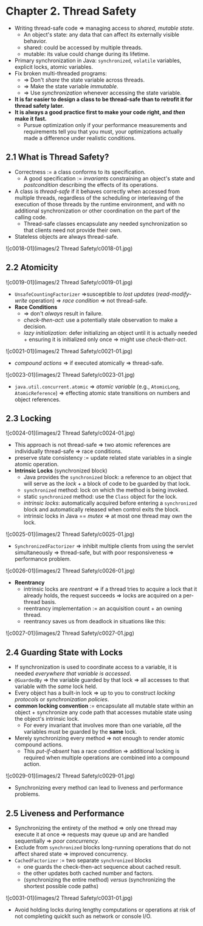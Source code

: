 # Chapter 2. Thread Safety

* Writing thread-safe code => managing access to *shared, mutable state*.
  * An object's state: any data that can affect its externally visible behavior.
  * shared: could be accessed by multiple threads.
  * mutable: its value could change during its lifetime.
* Primary synchronization in Java: `synchronized`, `volatile` variables, explicit locks, atomic variables.
* Fix broken multi-threaded programs:
  * => Don't *share* the state variable across threads.
  * => Make the state variable *immutable*.
  * => Use *synchronization* whenever accessing the state variable.
* **It is far easier to design a class to be thread-safe than to retrofit it for thread safety later.**
* **It is always a good practice first to make your code right, and *then* make it fast.**
  * Pursue optimization only if your performance measurements and requirements tell you that you must, your optimizations actually made a difference under realistic conditions.

## 2.1 What is Thread Safety?

* Correctness := a class conforms to its specification.
  * A good specification := *invariants* constraining an object's state and *postcondition* describing the effects of its operations.
* A class is *thread-safe* if it behaves correctly when accessed from multiple threads, regardless of the scheduling or interleaving of the execution of those threads by the runtime environment, and with no additional synchronization or other coordination on the part of the calling code.
  * Thread-safe classes encapsulate any needed synchronization so that clients need not provide their own.
* Stateless objects are always thread-safe.

![c0018-01](images/2 Thread Safety/c0018-01.jpg)

## 2.2 Atomicity

![c0019-01](images/2 Thread Safety/c0019-01.jpg)

* `UnsafeCountingFactorizer` =>susceptible to *lost updates* (*read-modify-write* operation) => *race condition* => not thread-safe.
* **Race Conditions**
  * => don't *always* result in failure.
  * *check-then-act*: use a potentially stale observation to make a decision.
  * *lazy initialization*: defer initializing an object until it is actually needed + ensuring it is initialized only once => might use *check-then-act*.

![c0021-01](images/2 Thread Safety/c0021-01.jpg)

* *compound actions* => if executed atomically => thread-safe.

![c0023-01](images/2 Thread Safety/c0023-01.jpg)

* `java.util.concurrent.atomic` => *atomic variable* (e.g., `AtomicLong`, `AtomicReference`) => effecting atomic state transitions on numbers and object references.

## 2.3 Locking

![c0024-01](images/2 Thread Safety/c0024-01.jpg)

* This approach is not thread-safe => two atomic references are individually thread-safe => race conditions.
* preserve state consistency := update related state variables in a single atomic operation.
* **Intrinsic Locks** (synchronized block)
  * Java provides the `synchronized` block: a reference to an object that will serve as the *lock* + a block of code to be guarded by that lock.
  * `synchronized` method: lock on which the method is being invoked.
  * static `synchronized` method: use the `Class` object for the lock.
  * *intrinsic locks*: automatically acquired before entering a `synchronized` block and automatically released when control exits the block.
  * intrinsic locks in Java == *mutex* => at most one thread may own the lock.

![c0025-01](images/2 Thread Safety/c0025-01.jpg)

* `SynchronizedFactorizer` => inhibit multiple clients from using the servlet simultaneously => thread-safe, but with poor responsiveness => performance problem.

![c0026-01](images/2 Thread Safety/c0026-01.jpg)

* **Reentrancy**
  * intrinsic locks are *reentrant* => if a thread tries to acquire a lock that it already holds, the request succeeds => locks are acquired on a per-thread basis.
  * reentrancy implementation := an acquisition count + an owning thread.
  * reentrancy saves us from deadlock in situations like this:

![c0027-01](images/2 Thread Safety/c0027-01.jpg)

## 2.4 Guarding State with Locks

* If synchronization is used to coordinate access to a variable, it is needed *everywhere that variable is accessed*.
* `@GuardedBy` => the variable guarded by that lock => all accesses to that variable with the *same* lock held.
* Every object has a built-in lock => up to you to construct *locking protocols* or *synchronization policies*.
* **common locking convention** := encapsulate all mutable state within an object + synchronize any code path that accesses mutable state using the object's intrinsic lock.
  * For every invariant that involves more than one variable, *all* the variables must be guarded by the **same** lock.
* Merely synchronizing every method => not enough to render atomic compound actions.
  * This *put-if-absent* has a race condition => additional locking is required when multiple operations are combined into a compound action.

![c0029-01](images/2 Thread Safety/c0029-01.jpg)

* Synchronizing every method can lead to liveness and performance problems.

## 2.5 Liveness and Performance

* Synchronizing the entirety of the method => only one thread may execute it at once => requests may queue up and are handled sequentially => *poor concurrency*.
* Exclude from `synchronized` blocks long-running operations that do not affect shared state => improved concurrency.
* `CachedFactorizer` := two separate `synchronized` blocks
  * one guards the check-then-act sequence about cached result.
  * the other updates both cached number and factors.
  * (synchronizing the entire method) *versus* (synchronizing the shortest possible code paths)

![c0031-01](images/2 Thread Safety/c0031-01.jpg)

* Avoid holding locks during lengthy computations or operations at risk of not completing quicklt such as network or console I/O.